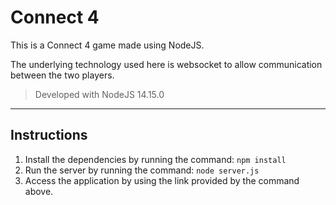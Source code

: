 # Connect 4

This is a Connect 4 game made using NodeJS.

The underlying technology used here is websocket to allow communication between the two players.

> Developed with NodeJS 14.15.0

___

## Instructions

1. Install the dependencies by running the command: `npm install`
2. Run the server by running the command: `node server.js`
3. Access the application by using the link provided by the command above.
